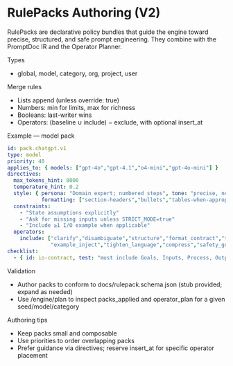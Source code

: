 # RulePacks Authoring (V2)

RulePacks are declarative policy bundles that guide the engine toward precise, structured, and safe prompt engineering. They combine with the PromptDoc IR and the Operator Planner.

Types
- global, model, category, org, project, user

Merge rules
- Lists append (unless override: true)
- Numbers: min for limits, max for richness
- Booleans: last-writer wins
- Operators: (baseline ∪ include) − exclude, with optional insert_at

Example — model pack
```yaml
id: pack.chatgpt.v1
type: model
priority: 40
applies_to: { models: ["gpt-4o","gpt-4.1","o4-mini","gpt-4o-mini"] }
directives:
  max_tokens_hint: 8000
  temperature_hint: 0.2
  style: { persona: "Domain expert; numbered steps", tone: "precise, neutral",
           formatting: ["section-headers","bullets","tables-when-appropriate"] }
  constraints:
    - "State assumptions explicitly"
    - "Ask for missing inputs unless STRICT_MODE=true"
    - "Include ≥1 I/O example when applicable"
  operators:
    include: ["clarify","disambiguate","structure","format_contract","tone_adjust",
              "example_inject","tighten_language","compress","safety_guard","verify_requirements"]
checklist:
  - { id: io-contract, test: "must include Goals, Inputs, Process, Output Format, Acceptance Criteria" }
```

Validation
- Author packs to conform to docs/rulepack.schema.json (stub provided; expand as needed)
- Use /engine/plan to inspect packs_applied and operator_plan for a given seed/model/category

Authoring tips
- Keep packs small and composable
- Use priorities to order overlapping packs
- Prefer guidance via directives; reserve insert_at for specific operator placement
